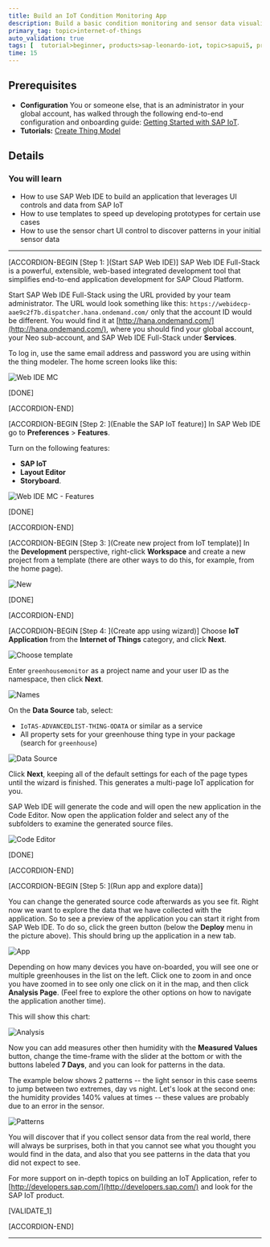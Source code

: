 ```yaml
---
title: Build an IoT Condition Monitoring App
description: Build a basic condition monitoring and sensor data visualization application with SAP Web IDE in 15 minutes.
primary_tag: topic>internet-of-things
auto_validation: true
tags: [  tutorial>beginner, products>sap-leonardo-iot, topic>sapui5, products>sap-cloud-platform  ]
time: 15
---
```


## Prerequisites  
 - **Configuration** You or someone else, that is an administrator in your global account, has walked through the following end-to-end configuration and onboarding guide: [Getting Started with SAP IoT](https://help.sap.com/viewer/195126f4601945cba0886cbbcbf3d364/latest).
 - **Tutorials:** [Create Thing Model](https://developers.sap.com/tutorials/iot-express-4-create-thing-model.html)

## Details
### You will learn
- How to use SAP Web IDE to build an application that leverages UI controls and data from SAP IoT
- How to use templates to speed up developing prototypes for certain use cases
- How to use the sensor chart UI control to discover patterns in your initial sensor data


---

[ACCORDION-BEGIN [Step 1: ](Start SAP Web IDE)]
SAP Web IDE Full-Stack is a powerful, extensible, web-based integrated development tool that simplifies end-to-end application development for SAP Cloud Platform.

Start SAP Web IDE Full-Stack using the URL provided by your team administrator. The URL would look something like this: `https://webidecp-aae9c2f7b.dispatcher.hana.ondemand.com/` only that the account ID would be different. You would find it at  [http://hana.ondemand.com/](http://hana.ondemand.com/), where you should find your global account, your Neo sub-account, and SAP Web IDE Full-Stack under **Services**.

To log in, use the same email address and password you are using  within the thing modeler. The home screen looks like this:

![Web IDE MC](iotaecompappmc0010.jpg)

[DONE]

[ACCORDION-END]


[ACCORDION-BEGIN [Step 2: ](Enable the SAP IoT feature)]
In SAP Web IDE go to **Preferences** > **Features**.

Turn on the following features:

  - **SAP IoT**
  - **Layout Editor**
  - **Storyboard**.

![Web IDE MC - Features](iotaecompappmc0020.jpg)

[DONE]

[ACCORDION-END]


[ACCORDION-BEGIN [Step 3: ](Create new project from IoT template)]
In the **Development** perspective, right-click  **Workspace** and create a new project from a template (there are other ways to do this, for example, from the home page).

![New](iotaecompappmc0030.jpg)

[DONE]

[ACCORDION-END]


[ACCORDION-BEGIN [Step 4: ](Create app using wizard)]
Choose **IoT Application** from the **Internet of Things** category, and click **Next**.

![Choose template](iotaecompappmc0040.png)

Enter `greenhousemonitor` as a project name and your user ID as the namespace, then click **Next**.

![Names](iotaecompappmc0050.png)

On the **Data Source** tab, select:

 - `IoTAS-ADVANCEDLIST-THING-ODATA` or similar as a service
 - All property sets for your greenhouse thing type in your package (search for `greenhouse`)

![Data Source](iotaecompappmc0060.png)

Click **Next**, keeping all of the default settings for each of the page types until the wizard is finished. This generates a multi-page IoT application for you.

SAP Web IDE will generate the code and will open the new application in the Code Editor. Now open the application folder and select any of the subfolders to examine the generated source files.

![Code Editor](iotaecompappmc0080.png)

[DONE]

[ACCORDION-END]


[ACCORDION-BEGIN [Step 5: ](Run app and explore data)]

You can change the generated source code afterwards as you see fit. Right now we want to explore the data that we have collected with the application. So to see a preview of the application you can start it right from SAP Web IDE. To do so, click the green button (below the **Deploy** menu in the picture above). This should bring up the application in a new tab.

![App](iotaecompappmc0090.png)

Depending on how many devices you have on-boarded, you will see one or multiple greenhouses in the list on the left. Click one to zoom in and once you have zoomed in to see only one click on it in the map, and then click **Analysis Page**. (Feel free to explore the other options on how to navigate the application another time).

This will show this chart:

![Analysis](iotaecompappmc0100.png)

Now you can add measures other then humidity with the **Measured Values** button, change the time-frame with the slider at the bottom or with the buttons labeled **7 Days**, and you can look for patterns in the data.

The example below shows 2 patterns -- the light sensor in this case seems to jump between two extremes, day vs night. Let's look at the second one: the humidity provides 140% values at times -- these values are probably due to an error in the sensor.

![Patterns](iotaecompappmc0110.png)

You will discover that if you collect sensor data from the real world, there will always be surprises, both in that you cannot see what you thought you would find in the data, and also that you see patterns in the data that you did not expect to see.

For more support on in-depth topics on building an IoT Application, refer to [http://developers.sap.com/](http://developers.sap.com/) and look for the SAP IoT product.

[VALIDATE_1]

[ACCORDION-END]


---
